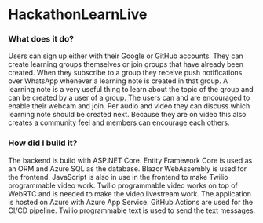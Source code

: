 # HackathonLearnLive

<h3>What does it do?</h3>

Users can sign up either with their Google or GitHub accounts. They can create learning groups themselves or join groups that have already been created. When they subscribe to a group they receive push notifications over WhatsApp whenever a learning note is created in that group. A learning note is a very useful thing to learn about the topic of the group and can be created by a user of a group. The users can and are encouraged to enable their webcam and join. Per audio and video they can discuss which learning note should be created next. Because they are on video this also creates a community feel and members can encourage each others.

<h3>How did I build it?</h3>

The backend is build with ASP.NET Core. Entity Framework Core is used as an ORM and Azure SQL as the database. Blazor WebAssembly is used for the frontend. JavaScript is also in use in the frontend to make Twilio programmable video work. Twilio programmable video works on top of WebRTC and is needed to make the video livestream work. The application is hosted on Azure with Azure App Service. GitHub Actions are used for the CI/CD pipeline. Twilio programmable text is used to send the text messages.
